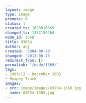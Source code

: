 ```yaml
---
layout: image
type: image
promote: 0
status: 1
created_ts: 1093016669
changed_ts: 1372159464
node_id: 1369
title: 03854
author: anj
created: '2004-08-20'
changed: '2013-06-25'
redirect_from: []
permalink: "/node/1369/"
tags:
- 2003/12 - December 2003
- Heaphy Track
images:
- src: image/images/03854-1369.jpg
  name: 03854-1369.jpg
---
```


